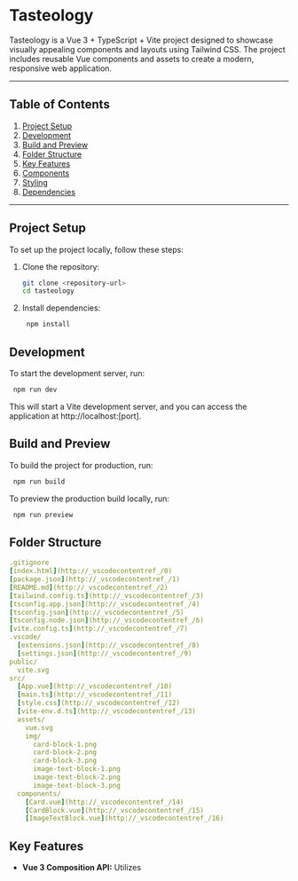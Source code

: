 # Tasteology

Tasteology is a Vue 3 + TypeScript + Vite project designed to showcase visually appealing components and layouts using Tailwind CSS. The project includes reusable Vue components and assets to create a modern, responsive web application.

---

## Table of Contents

1. [Project Setup](#project-setup)
2. [Development](#development)
3. [Build and Preview](#build-and-preview)
4. [Folder Structure](#folder-structure)
5. [Key Features](#key-features)
6. [Components](#components)
7. [Styling](#styling)
8. [Dependencies](#dependencies)

---

## Project Setup

To set up the project locally, follow these steps:

1. Clone the repository:
   ```sh
   git clone <repository-url>
   cd tasteology
   ```

2. Install dependencies:
   ```sh
    npm install
   ```

## Development

 To start the development server, run:

   ```sh
    npm run dev
   ```
  This will start a Vite development server, and you can access the application at http://localhost:[port].

## Build and Preview

To build the project for production, run:

   ```sh
    npm run build
   ```

  To preview the production build locally, run:

   ```sh
    npm run preview
   ```

## Folder Structure

```yaml
.gitignore
[index.html](http://_vscodecontentref_/0)
[package.json](http://_vscodecontentref_/1)
[README.md](http://_vscodecontentref_/2)
[tailwind.config.ts](http://_vscodecontentref_/3)
[tsconfig.app.json](http://_vscodecontentref_/4)
[tsconfig.json](http://_vscodecontentref_/5)
[tsconfig.node.json](http://_vscodecontentref_/6)
[vite.config.ts](http://_vscodecontentref_/7)
.vscode/
  [extensions.json](http://_vscodecontentref_/8)
  [settings.json](http://_vscodecontentref_/9)
public/
  vite.svg
src/
  [App.vue](http://_vscodecontentref_/10)
  [main.ts](http://_vscodecontentref_/11)
  [style.css](http://_vscodecontentref_/12)
  [vite-env.d.ts](http://_vscodecontentref_/13)
  assets/
    vue.svg
    img/
      card-block-1.png
      card-block-2.png
      card-block-3.png
      image-text-block-1.png
      image-text-block-2.png
      image-text-block-3.png
  components/
    [Card.vue](http://_vscodecontentref_/14)
    [CardBlock.vue](http://_vscodecontentref_/15)
    [ImageTextBlock.vue](http://_vscodecontentref_/16)
```
## Key Features

- **Vue 3 Composition API:** Utilizes <code><script setup></code> for concise and efficient component development.
- **TypeScript:** Ensures type safety and better developer experience.
- **Tailwind CSS:** Provides utility-first styling for rapid UI development.
- **Vite:** Fast build tool and development server.
- **Reusable Components:** Modular and reusable Vue components for scalability.

## Components

<code>Card.vue</code>
- Displays an image, title, and description.
- Props:
  - **image** (String, required): Path to the image.
  - **title** (String): Title of the card.
  - **description** (String): Description text.

<code>CardBlock.vue</code>
  - A collection of cards displayed in a grid layout.
  - Uses the Card component to render individual cards.
  - Data:
    - Array of card objects with title, image, and description.

<code>ImageTextBlock.vue</code>
 - Displays a grid of images alongside a descriptive article.
  - Data:
    - Array of image objects with image and class properties.

## Styling
The project uses Tailwind CSS for styling. Key customizations include:
  - **Custom Fonts:** Open Sans is imported and applied globally.
  - **Dark Mode:** Enabled by default using the dark variant.
  - **Responsive Design:** Tailwind utilities ensure layouts adapt to different screen sizes.


## Dependencies
Production Dependencies
  - **vue:** Core Vue 3 library.
  - **tailwindcss:** Utility-first CSS framework.
  - **@tailwindcss/vite:** Tailwind CSS integration with Vite.

## Development Dependencies
  - **vite:** Build tool and development server.
  - **@vitejs/plugin-vue:** Vue plugin for Vite.
  - **typescript:** TypeScript language support.
  - **vue-tsc:** TypeScript type checking for Vue components.
  - **@vue/tsconfig:** Shared TypeScript configuration for Vue projects.
  - **@types/node:** TypeScript definitions for Node.js.

## Additional Notes
  - **IDE Support:** Recommended to use Visual Studio Code with the Volar extension for Vue 3 support.
  - **Custom Configuration:**
    - Tailwind CSS is configured in <code>tailwind.config.ts</code>.
    - TypeScript configurations are split across <code>tsconfig.json</code>, <code>tsconfig.app.json</code>, and <code>tsconfig.node.json</code>.